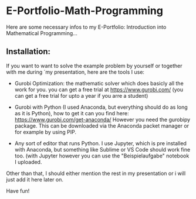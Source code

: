 # E-Portfolio-Math-Programming

Here are some necessary infos to my E-Portfolio: Introduction into Mathematical Programming...


## Installation:

If you want to want to solve the example problem by yourself or together with me during ´my presentation, here are the tools I use:

- Gurobi Optimization: the mathematic solver which does basicly all the work for you. you can get a free trial at <https://www.gurobi.com/> (you can get a free trial for upto a year if you arre a student)

- Gurobi with Python (I used Anaconda, but everything should do as long as it is Python), how to get it can you find here: <https://www.gurobi.com/get-anaconda/> However you need the gurobipy package. This can be downloaded via the Anaconda packet manager or for example by using PIP.

- Any sort of editor that runs Python. I use Jupyter, which is pre installed with Anaconda, but something like Sublime or VS Code should work fine too. (with Jupyter however you can use the "Beispielaufgabe" notebook I uploaded.


Other than that, I should either mention the rest in my presentation or i will just add it here later on.

Have fun!
